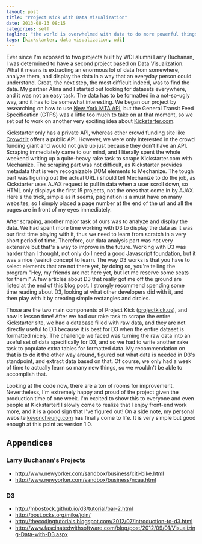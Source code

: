 ```yaml
---
layout: post
title: "Project Kick with Data Visualization"
date: 2013-08-13 08:15
categories: self
tagline: "the world is overwhelmed with data to do more powerful things"
tags: [kickstarter, data visualization, wdi]
---
```


Ever since I'm exposed to two projects built by WDI alumni Larry Buchanan, I was determined to have a second project based on Data Visualization. What it means is extracting an enormous lot of data from somewhere, analyze them, and display the data in a way that an everyday person could understand. Great, the next step, the most difficult indeed, was to find the data. My partner Alina and I started out looking for datasets everywhere, and it was not an easy task. The data has to be formatted in a not-so-ugly way, and it has to be somewhat interesting. We began our project by researching on how to use <a href="http://datamine.mta.info/" target="_blank">New York MTA API</a>, but the General Transit Feed Specification (GTFS) was a little too much to take on at that moment, so we set out to work on another very exciting idea about <a href="http://www.kickstarter.com/" target="_blank">Kickstarter.com</a>.

Kickstarter only has a private API, whereas other crowd funding site like <a href="https://www.crowdtilt.com/learn/developers" target="_blank">Crowdtilt</a> offers a public API. However, we were only interested in the crowd funding giant and would not give up just because they don't have an API. Scraping immediately came to our mind, and I literally spent the whole weekend writing up a quite-heavy rake task to scrape Kickstarter.com with Mechanize. The scraping part was not difficult, as Kickstarter provides metadata that is very recognizable DOM elements to Mechanize. The tough part was figuring out the actual URL i should tell Mechanize to do the job, as Kickstarter uses AJAX request to pull in data when a user scroll down, so HTML only displays the first 15 projects, not the ones that come in by AJAX. Here's the trick, simple as it seems, pagination is a must have on many websites, so I simply placed a page number at the end of the url and all the pages are in front of my eyes immediately.

After scraping, another major task of ours was to analyze and display the data. We had spent more time working with D3 to display the data as it was our first time playing with it, thus we need to learn from scratch in a very short period of time. Therefore, our data analysis part was not very extensive but that's a way to improve in the future. Working with D3 was harder than I thought, not only do I need a good Javascript foundation, but it was a nice (weird) concept to learn. The way D3 works is that you have to select elements that are not there yet, by doing so, you're telling the program "Hey, my friends are not here yet, but let me reserve some seats for them!" A few articles about D3 that really got me off the ground are listed at the end of this blog post. I strongly recommend spending some time reading about D3, looking at what other developers did with it, and then play with it by creating simple rectangles and circles.

Those are the two main components of Project Kick (<a href="http://projectkick.us" target="_blank">projectkick.us</a>), and now is lesson time! After we had our rake task to scrape the entire Kickstarter site, we had a database filled with raw data, and they are not directly useful to D3 because it is best for D3 when the entire dataset is formatted nicely. The challenge we faced was turning the raw data into an useful set of data specifically for D3, and so we had to write another rake task to populate extra tables for formatted data. My recommendation on that is to do it the other way around, figured out what data is needed in D3's standpoint, and extract data based on that. Of course, we only had a week of time to actually learn so many new things, so we wouldn't be able to accomplish that.


Looking at the code now, there are a ton of rooms for improvement. Nevertheless, I'm extremely happy and proud of the project given the production time of one week. I'm excited to show this to everyone and even people at Kickstarter! I slowly come to realize that I enjoy front-end work more, and it is a good sign that I've figured out! On a side note, my personal website <a href="https://kevoncheung.com" target="_blank">kevoncheung.com</a> has finally come to life. It is very simple but good enough at this point as version 1.0.


## Appendices
### Larry Buchanan's Projects
- <a href="http://www.newyorker.com/sandbox/business/citi-bike.html" target="_blank">http://www.newyorker.com/sandbox/business/citi-bike.html</a>
- <a href="http://www.newyorker.com/sandbox/business/ncaa.html" target="_blank">http://www.newyorker.com/sandbox/business/ncaa.html</a>

### D3
- <a href="http://mbostock.github.io/d3/tutorial/bar-2.html" target="_blank">http://mbostock.github.io/d3/tutorial/bar-2.html</a>
- <a href="http://bost.ocks.org/mike/join/" target="_blank">http://bost.ocks.org/mike/join/</a>
- <a href="http://thecodingtutorials.blogspot.com/2012/07/introduction-to-d3.html" target="_blank">http://thecodingtutorials.blogspot.com/2012/07/introduction-to-d3.html</a>
- <a href="http://www.fascinatedwithsoftware.com/blog/post/2012/09/01/Visualizing-Data-with-D3.aspx" target="_blank">http://www.fascinatedwithsoftware.com/blog/post/2012/09/01/Visualizing-Data-with-D3.aspx</a>